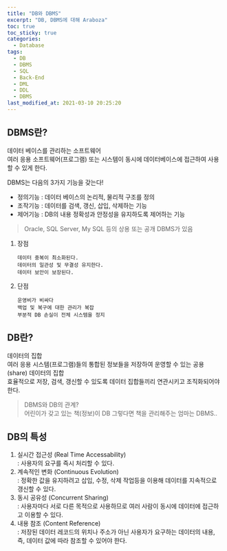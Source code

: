 ```yaml
---
title: "DB와 DBMS"
excerpt: "DB, DBMS에 대해 Araboza"
toc: true
toc_sticky: true
categories:
  - Database
tags:
  - DB
  - DBMS
  - SQL
  - Back-End
  - DML
  - DDL
  - DBMS
last_modified_at: 2021-03-10 20:25:20
---
```


## DBMS란?  

  데이터 베이스를 관리하는 소프트웨어  
  여러 응용 소프트웨어(프로그램) 또는 시스템이 동시에 데이터베이스에 접근하여 사용할 수 있게 한다.  

  DBMS는 다음의 3가지 기능을 갖는다!
  * 정의기능 : 데이터 베이스의 논리적, 물리적 구조를 정의  
  * 조작기능 : 데이터를 검색, 갱신, 삽입, 삭제하는 기능
  * 제어기능 : DB의 내용 정확성과 안정성을 유지하도록 제어하는 기능  
  > Oracle, SQL Server, My SQL 등의 상용 또는 공개 DBMS가 있음
  
  1. 장점  
     ~~~
     데이터 중복이 최소화된다.
     데이터의 일관성 및 무결성 유지한다.
     데이터 보안이 보장된다.
     ~~~
  
  2. 단점
     ~~~  
     운영비가 비싸다
     백업 및 복구에 대한 관리가 복잡
     부분적 DB 손실이 전체 시스템을 정지
     ~~~

## DB란?
  데이터의 집합  
  여러 응용 시스템(프로그램)들의 통합된 정보들을 저장하여 운영할 수 있는 공용(share) 데이터의 집합  
  효율적으로 저장, 검색, 갱신할 수 있도록 데이터 집합들끼리 연관시키고 조직화되어야 한다.  

> DBMS와 DB의 관계?  
  어린이가 갖고 있는 책(정보)이 DB 그렇다면 책을 관리해주는 엄마는 DBMS..  

## DB의 특성
1. 실시간 접근성 (Real Time Accessability)  
  : 사용자의 요구를 즉시 처리할 수 있다.
2. 계속적인 변화 (Continuous Evolution)  
  : 정확한 값을 유지하려고 삽입, 수정, 삭제 작업등을 이용해 데이터를 지속적으로 갱신할 수 있다.
3. 동시 공유성 (Concurrent Sharing)  
  : 사용자마다 서로 다른 목적으로 사용하므로 여러 사람이 동시에 데이터에 접근하고 이용할 수 있다.
4. 내용 참조 (Content Reference)  
  : 저장된 데이터 레코드의 위치나 주소가 아닌 사용자가 요구하는 데이터의 내용, 즉, 데이터 값에 따라 참조할 수 있어야 한다.
